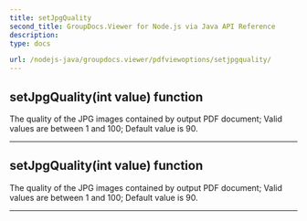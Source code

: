 ```yaml
---
title: setJpgQuality
second_title: GroupDocs.Viewer for Node.js via Java API Reference
description: 
type: docs

url: /nodejs-java/groupdocs.viewer/pdfviewoptions/setjpgquality/
---
```


## setJpgQuality(int value)  function

 The quality of the JPG images contained by output PDF document;
 Valid values are between 1 and 100;
 Default value is 90.
 


---


## setJpgQuality(int value)  function

 The quality of the JPG images contained by output PDF document;
 Valid values are between 1 and 100;
 Default value is 90.
 


---


